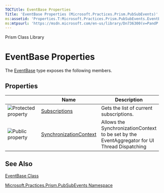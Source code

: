 ```yaml
---
TOCTitle: EventBase Properties
Title: 'EventBase Properties (Microsoft.Practices.Prism.PubSubEvents)'
ms:assetid: 'Properties.T:Microsoft.Practices.Prism.PubSubEvents.EventBase'
ms:mtpsurl: 'https://msdn.microsoft.com/en-us/library/Dn736300(v=PandP.50)'
---
```


Prism Class Library

EventBase Properties
====================


The [EventBase](https://msdn.microsoft.com/t:microsoft.practices.prism.pubsubevents.eventbase) type exposes the following members.

Properties
----------

<span id="propertyTableToggle"></span>
<table>
<colgroup>
<col width="33%" />
<col width="33%" />
<col width="33%" />
</colgroup>
<thead>
<tr class="header">
<th> </th>
<th>Name</th>
<th>Description</th>
</tr>
</thead>
<tbody>
<tr class="odd">
<td><img src="https://msdn.microsoft.com/en-us/Dn736300.protproperty(en-us,PandP.50).gif" title="Protected property" /></td>
<td><a href="https://msdn.microsoft.com/p:microsoft.practices.prism.pubsubevents.eventbase.subscriptions">Subscriptions</a></td>
<td><div class="summary">
Gets the list of current subscriptions.
</div></td>
</tr>
<tr class="even">
<td><img src="https://msdn.microsoft.com/en-us/Dn736300.pubproperty(en-us,PandP.50).gif" title="Public property" /></td>
<td><a href="https://msdn.microsoft.com/p:microsoft.practices.prism.pubsubevents.eventbase.synchronizationcontext">SynchronizationContext</a></td>
<td><div class="summary">
Allows the SynchronizationContext to be set by the EventAggregator for UI Thread Dispatching
</div></td>
</tr>
</tbody>
</table>

See Also
--------

<span id="seeAlsoToggle"></span>
[EventBase Class](https://msdn.microsoft.com/t:microsoft.practices.prism.pubsubevents.eventbase)

[Microsoft.Practices.Prism.PubSubEvents Namespace](https://msdn.microsoft.com/n:microsoft.practices.prism.pubsubevents)
